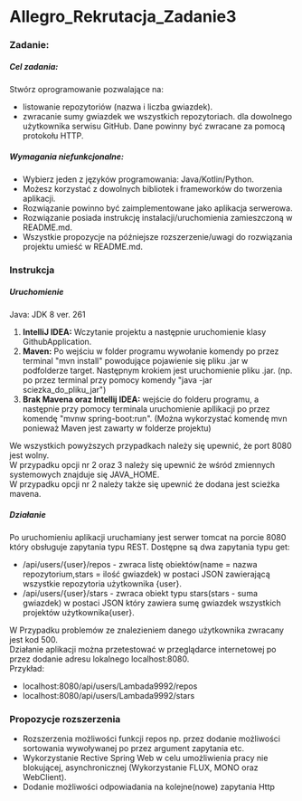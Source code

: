 # Allegro_Rekrutacja_Zadanie3

### Zadanie:

##### Cel zadania:
Stwórz oprogramowanie pozwalające na:
- listowanie repozytoriów (nazwa i liczba gwiazdek).
- zwracanie sumy gwiazdek we wszystkich repozytoriach.
dla dowolnego użytkownika serwisu GitHub.
Dane powinny być zwracane za pomocą protokołu HTTP.

##### Wymagania niefunkcjonalne:
- Wybierz jeden z języków programowania: Java/Kotlin/Python.
- Możesz korzystać z dowolnych bibliotek i frameworków do tworzenia aplikacji.
- Rozwiązanie powinno być zaimplementowane jako aplikacja serwerowa.
- Rozwiązanie posiada instrukcję instalacji/uruchomienia zamieszczoną w README.md.
- Wszystkie propozycje na późniejsze rozszerzenie/uwagi do rozwiązania projektu umieść w README.md.

### Instrukcja
##### Uruchomienie
Java: JDK 8 ver. 261
1. <b>IntelliJ IDEA:</b> Wczytanie projektu a następnie uruchomienie klasy GithubApplication.
2. <b>Maven:</b> Po wejściu w folder programu wywołanie komendy po przez terminal "mvn install" powodujące 
pojawienie się pliku .jar w podfolderze target. Następnym krokiem jest uruchomienie pliku .jar.
(np. po przez terminal przy pomocy komendy "java -jar sciezka_do_pliku_jar")
3. <b>Brak Mavena oraz Intellij IDEA:</b> wejście do folderu programu, 
a następnie przy pomocy terminala uruchomienie apllikacji po przez komendę "mvnw spring-boot:run". 
(Można wykorzystać komendę mvn ponieważ Maven jest zawarty w folderze projektu)

We wszystkich powyższych przypadkach należy się upewnić, że port 8080 jest wolny.<br>
W przypadku opcji nr 2 oraz 3 należy się upewnić że wśród zmiennych systemowych znajduje się JAVA_HOME.<br>
W przypadku opcji nr 2 należy także się upewnić że dodana jest scieżka mavena.
##### Działanie 
Po uruchomieniu aplikacji uruchamiany jest serwer tomcat na porcie 8080 który obsługuje zapytania typu REST.
Dostępne są dwa zapytania typu get:
- /api/users/{user}/repos - zwraca listę obiektów(name = nazwa repozytorium,stars = ilość gwiazdek) w postaci 
    JSON zawierającą wszystkie repozytoria użytkownika {user}.
- /api/users/{user}/stars - zwraca obiekt typu stars(stars - suma gwiazdek) w postaci JSON który zawiera sumę 
gwiazdek wszystkich projektów użytkownika{user}.

W Przypadku problemów ze znalezieniem danego użytkownika zwracany jest kod 500.<br>
Działanie aplikacji można przetestować w przeglądarce internetowej po przez dodanie adresu lokalnego localhost:8080.<br>
Przykład:
- localhost:8080/api/users/Lambada9992/repos
- localhost:8080/api/users/Lambada9992/stars
### Propozycje rozszerzenia
- Rozszerzenia możliwości funkcji repos np. przez dodanie możliwości sortowania wywoływanej po przez argument zapytania etc.
- Wykorzystanie Rective Spring Web w celu umożliwienia pracy nie blokującej, asynchronicznej (Wykorzystanie FLUX, MONO oraz WebClient).
- Dodanie możliwości odpowiadania na kolejne(nowe) zapytania Http
